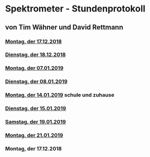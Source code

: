 
# Spektrometer - Stundenprotokoll 

## von Tim Wähner und David Rettmann 

### [Montag, der 17.12.2018](#1)
### [Dienstag, der 18.12.2018](#2)
### [Montag, der 07.01.2019](#3)
### [Dienstag, der 08.01.2019](#4)
### [Montag, der 14.01.2019](#5) schule und zuhause 
### [Dienstag, der 15.01.2019](#6)
### [Samstag, der 19.01.2019](#7)
### [Montag, der 21.01.2019](#8)

### Montag, der 17.12.2018<a name="1"></a>
